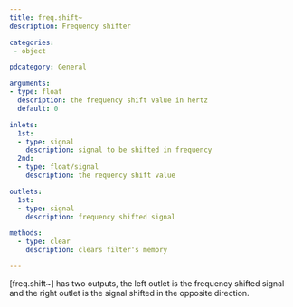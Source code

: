 ```yaml
---
title: freq.shift~
description: Frequency shifter

categories:
 - object

pdcategory: General

arguments:
- type: float
  description: the frequency shift value in hertz
  default: 0

inlets:
  1st:
  - type: signal
    description: signal to be shifted in frequency
  2nd:
  - type: float/signal
    description: the requency shift value

outlets:
  1st:
  - type: signal
    description: frequency shifted signal

methods:
  - type: clear
    description: clears filter's memory

---
```


[freq.shift~] has two outputs, the left outlet is the frequency shifted signal and the right outlet is the signal shifted in the opposite direction.

